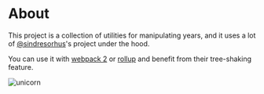 # About

This project is a collection of utilities for manipulating years, and it uses a lot of [@sindresorhus](https://github.com/sindresorhus)'s project under the hood.

You can use it with [webpack 2](https://github.com/webpack/webpack) or [rollup](https://github.com/rollup/rollup) and benefit from their tree-shaking feature.

![unicorn](http://i.giphy.com/xTiTnLmaxrlBHxsMMg.gif)
